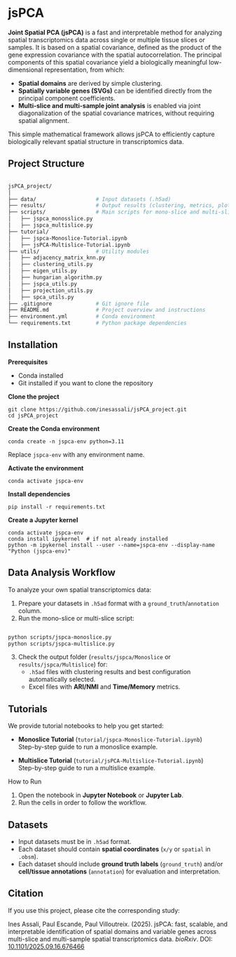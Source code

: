 # jsPCA



**Joint Spatial PCA (jsPCA)** is a fast and interpretable method for analyzing spatial transcriptomics data across single or multiple tissue slices or samples. It is based on a spatial covariance, defined as the product of the gene expression covariance with the spatial autocorrelation. The principal components of this spatial covariance yield a biologically meaningful low-dimensional representation, from which:



* **Spatial domains** are derived by simple clustering.
* **Spatially variable genes (SVGs)** can be identified directly from the principal component coefficients.
* **Multi-slice and multi-sample joint analysis** is enabled via joint diagonalization of the spatial covariance matrices, without requiring spatial alignment.



This simple mathematical framework allows jsPCA to efficiently capture biologically relevant spatial structure in transcriptomics data.

## Project Structure
```bash

jsPCA_project/
│
├── data/                   # Input datasets (.h5ad)
├── results/                # Output results (clustering, metrics, plots)
├── scripts/                # Main scripts for mono-slice and multi-slice analysis
│   ├── jspca_monosslice.py
│   ├── jspca_multislice.py
├── tutorial/
│   ├── jspca-Monoslice-Tutorial.ipynb
│   ├── jsPCA-Multislice-Tutorial.ipynb
├── utils/                  # Utility modules
│   ├── adjacency_matrix_knn.py
│   ├── clustering_utils.py
│   ├── eigen_utils.py
│   ├── hungarian_algorithm.py
│   ├── jspca_utils.py
│   ├── projection_utils.py
│   ├── spca_utils.py
├── .gitignore              # Git ignore file
├── README.md               # Project overview and instructions
├── environment.yml         # Conda environment
└── requirements.txt        # Python package dependencies

```


## Installation

**Prerequisites**

- Conda installed
- Git installed if you want to clone the repository


**Clone the project**

```
git clone https://github.com/inesassali/jsPCA_project.git
cd jsPCA_project
```

**Create the Conda environment**

```
conda create -n jspca-env python=3.11
```

Replace `jspca-env` with any environment name.

**Activate the environment**

```
conda activate jspca-env
```

**Install dependencies**

```
pip install -r requirements.txt
```
**Create a Jupyter kernel**

```
conda activate jspca-env
conda install ipykernel  # if not already installed
python -m ipykernel install --user --name=jspca-env --display-name "Python (jspca-env)"
```

## Data Analysis Workflow
To analyze your own spatial transcriptomics data:

1. Prepare your datasets in `.h5ad` format with a `ground_truth`/`annotation` column.
2. Run the mono-slice or multi-slice script:

```bash

python scripts/jspca-monoslice.py
python scripts/jspca-multislice.py

```
3. Check the output folder (`results/jspca/Monoslice` or `results/jspca/Multislice`) for:
   * `.h5ad` files with clustering results and best configuration automatically selected.
   * Excel files with **ARI/NMI** and **Time/Memory** metrics.

## Tutorials

We provide tutorial notebooks to help you get started:

- **Monoslice Tutorial** (`tutorial/jspca-Monoslice-Tutorial.ipynb`)  
  Step-by-step guide to run a monoslice example.

- **Multislice Tutorial** (`tutorial/jsPCA-Multislice-Tutorial.ipynb`)  
  Step-by-step guide to run a multislice example.

How to Run
1. Open the notebook in **Jupyter Notebook** or **Jupyter Lab**.
2. Run the cells in order to follow the workflow.


## Datasets

- Input datasets must be in `.h5ad` format.
- Each dataset should contain **spatial coordinates** (`x/y` or `spatial` in `.obsm`).
- Each dataset should include **ground truth labels** (`ground_truth`) and/or **cell/tissue annotations** (`annotation`) for evaluation and interpretation.


## Citation
If you use this project, please cite the corresponding study:

Ines Assali, Paul Escande, Paul Villoutreix. (2025). jsPCA: fast, scalable, and interpretable identification of spatial domains and variable genes across multi-slice and multi-sample spatial transcriptomics data. *bioRxiv*. DOI: [10.1101/2025.09.16.676466](https://doi.org/10.1101/2025.09.16.676466)

